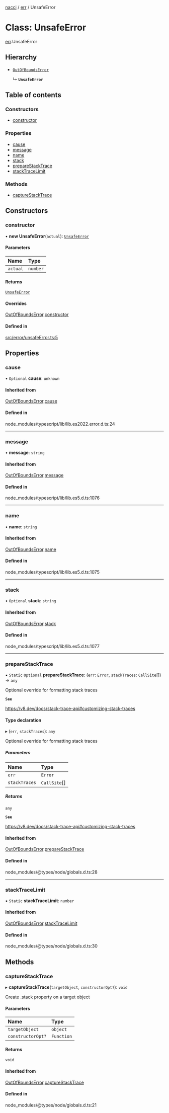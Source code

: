 [nacci](../README.md) / [err](../modules/err.md) / UnsafeError

# Class: UnsafeError

[err](../modules/err.md).UnsafeError

## Hierarchy

- [`OutOfBoundsError`](err.OutOfBoundsError.md)

  ↳ **`UnsafeError`**

## Table of contents

### Constructors

- [constructor](err.UnsafeError.md#constructor)

### Properties

- [cause](err.UnsafeError.md#cause)
- [message](err.UnsafeError.md#message)
- [name](err.UnsafeError.md#name)
- [stack](err.UnsafeError.md#stack)
- [prepareStackTrace](err.UnsafeError.md#preparestacktrace)
- [stackTraceLimit](err.UnsafeError.md#stacktracelimit)

### Methods

- [captureStackTrace](err.UnsafeError.md#capturestacktrace)

## Constructors

### constructor

• **new UnsafeError**(`actual`): [`UnsafeError`](err.UnsafeError.md)

#### Parameters

| Name     | Type     |
| :------- | :------- |
| `actual` | `number` |

#### Returns

[`UnsafeError`](err.UnsafeError.md)

#### Overrides

[OutOfBoundsError](err.OutOfBoundsError.md).[constructor](err.OutOfBoundsError.md#constructor)

#### Defined in

[src/error/unsafeError.ts:5](https://github.com/havelessbemore/nacci/blob/13a7465/src/error/unsafeError.ts#L5)

## Properties

### cause

• `Optional` **cause**: `unknown`

#### Inherited from

[OutOfBoundsError](err.OutOfBoundsError.md).[cause](err.OutOfBoundsError.md#cause)

#### Defined in

node_modules/typescript/lib/lib.es2022.error.d.ts:24

---

### message

• **message**: `string`

#### Inherited from

[OutOfBoundsError](err.OutOfBoundsError.md).[message](err.OutOfBoundsError.md#message)

#### Defined in

node_modules/typescript/lib/lib.es5.d.ts:1076

---

### name

• **name**: `string`

#### Inherited from

[OutOfBoundsError](err.OutOfBoundsError.md).[name](err.OutOfBoundsError.md#name)

#### Defined in

node_modules/typescript/lib/lib.es5.d.ts:1075

---

### stack

• `Optional` **stack**: `string`

#### Inherited from

[OutOfBoundsError](err.OutOfBoundsError.md).[stack](err.OutOfBoundsError.md#stack)

#### Defined in

node_modules/typescript/lib/lib.es5.d.ts:1077

---

### prepareStackTrace

▪ `Static` `Optional` **prepareStackTrace**: (`err`: `Error`, `stackTraces`: `CallSite`[]) => `any`

Optional override for formatting stack traces

**`See`**

https://v8.dev/docs/stack-trace-api#customizing-stack-traces

#### Type declaration

▸ (`err`, `stackTraces`): `any`

Optional override for formatting stack traces

##### Parameters

| Name          | Type         |
| :------------ | :----------- |
| `err`         | `Error`      |
| `stackTraces` | `CallSite`[] |

##### Returns

`any`

**`See`**

https://v8.dev/docs/stack-trace-api#customizing-stack-traces

#### Inherited from

[OutOfBoundsError](err.OutOfBoundsError.md).[prepareStackTrace](err.OutOfBoundsError.md#preparestacktrace)

#### Defined in

node_modules/@types/node/globals.d.ts:28

---

### stackTraceLimit

▪ `Static` **stackTraceLimit**: `number`

#### Inherited from

[OutOfBoundsError](err.OutOfBoundsError.md).[stackTraceLimit](err.OutOfBoundsError.md#stacktracelimit)

#### Defined in

node_modules/@types/node/globals.d.ts:30

## Methods

### captureStackTrace

▸ **captureStackTrace**(`targetObject`, `constructorOpt?`): `void`

Create .stack property on a target object

#### Parameters

| Name              | Type       |
| :---------------- | :--------- |
| `targetObject`    | `object`   |
| `constructorOpt?` | `Function` |

#### Returns

`void`

#### Inherited from

[OutOfBoundsError](err.OutOfBoundsError.md).[captureStackTrace](err.OutOfBoundsError.md#capturestacktrace)

#### Defined in

node_modules/@types/node/globals.d.ts:21
